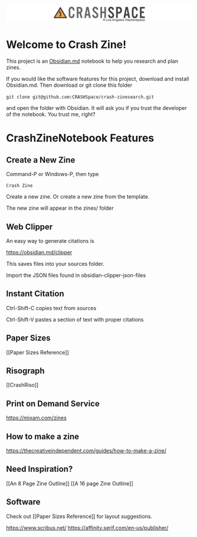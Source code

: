 ![CrashSpace Logo](/media/crashspace-logo.png)

# Welcome to Crash Zine!

This project is an [Obsidian.md](https://obsidian.md) notebook to help you research and plan zines. 

If you would like the software features for this project, download and install Obsidian.md. Then download or git clone this folder 

`git clone git@github.com:CRASHSpace/crash-zinesearch.git`

and open the folder with Obsidian. It will ask you if you trust the developer of the notebook. You trust me, right? 


# CrashZineNotebook Features
## Create a New Zine

Command-P or Windows-P, then type 

```
Crash Zine
```

Create a new zine. Or create a new zine from the template.

The new zine will appear in the zines/ folder

## Web Clipper

An easy way to generate citations is

https://obsidian.md/clipper

This saves files into your sources folder. 

Import the JSON files found in obsidian-clipper-json-files

## Instant Citation



Ctrl-Shift-C copies text from sources

Ctrl-Shift-V pastes a section of text with proper citations

## Paper Sizes

[[Paper Sizes Reference]]

## Risograph

[[CrashRiso]]

## Print on Demand Service

https://mixam.com/zines

## How to make a zine
https://thecreativeindependent.com/guides/how-to-make-a-zine/

## Need Inspiration?

[[An 8 Page Zine Outline]]
[[A 16 page Zine Outline]]

## Software

Check out [[Paper Sizes Reference]] for layout suggestions.

https://www.scribus.net/
https://affinity.serif.com/en-us/publisher/
